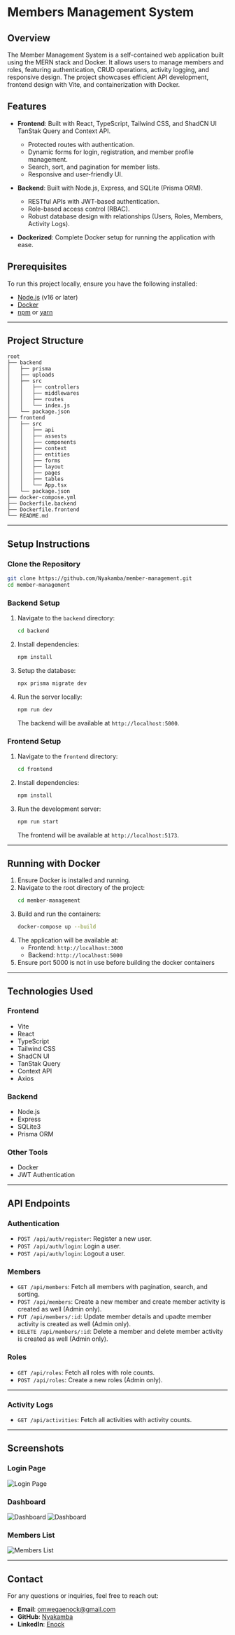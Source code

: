 # Members Management System

## Overview

The Member Management System is a self-contained web application built using the MERN stack and Docker. It allows users to manage members and roles, featuring authentication, CRUD operations, activity logging, and responsive design. The project showcases efficient API development, frontend design with Vite, and containerization with Docker.

## Features

- **Frontend**: Built with React, TypeScript, Tailwind CSS, and ShadCN UI TanStak Query and Context API.

  - Protected routes with authentication.
  - Dynamic forms for login, registration, and member profile management.
  - Search, sort, and pagination for member lists.
  - Responsive and user-friendly UI.

- **Backend**: Built with Node.js, Express, and SQLite (Prisma ORM).

  - RESTful APIs with JWT-based authentication.
  - Role-based access control (RBAC).
  - Robust database design with relationships (Users, Roles, Members, Activity Logs).

- **Dockerized**: Complete Docker setup for running the application with ease.

## Prerequisites

To run this project locally, ensure you have the following installed:

- [Node.js](https://nodejs.org/) (v16 or later)
- [Docker](https://www.docker.com/)
- [npm](https://www.npmjs.com/) or [yarn](https://yarnpkg.com/)

---

## Project Structure

```
root
├── backend
│   ├── prisma
│   ├── uploads
│   ├── src
│   │   ├── controllers
│   │   ├── middlewares
│   │   ├── routes
│   │   └── index.js
│   └── package.json
├── frontend
│   ├── src
│   │   ├── api
│   │   ├── assests
│   │   ├── components
│   │   ├── context
│   │   ├── entities
│   │   ├── forms
│   │   ├── layout
│   │   ├── pages
│   │   ├── tables
│   │   └── App.tsx
│   └── package.json
├── docker-compose.yml
├── Dockerfile.backend
├── Dockerfile.frontend
└── README.md
```

---

## Setup Instructions

### Clone the Repository

```bash
git clone https://github.com/Nyakamba/member-management.git
cd member-management
```

### Backend Setup

1. Navigate to the `backend` directory:
   ```bash
   cd backend
   ```
2. Install dependencies:
   ```bash
   npm install
   ```
3. Setup the database:
   ```bash
   npx prisma migrate dev
   ```
4. Run the server locally:
   ```bash
   npm run dev
   ```
   The backend will be available at `http://localhost:5000`.

### Frontend Setup

1. Navigate to the `frontend` directory:
   ```bash
   cd frontend
   ```
2. Install dependencies:
   ```bash
   npm install
   ```
3. Run the development server:
   ```bash
   npm run start
   ```
   The frontend will be available at `http://localhost:5173`.

---

## Running with Docker

1. Ensure Docker is installed and running.
2. Navigate to the root directory of the project:
   ```bash
   cd member-management
   ```
3. Build and run the containers:
   ```bash
   docker-compose up --build
   ```
4. The application will be available at:
   - Frontend: `http://localhost:3000`
   - Backend: `http://localhost:5000`
5. Ensure port 5000 is not in use before building the docker containers

---

## Technologies Used

### Frontend

- Vite
- React
- TypeScript
- Tailwind CSS
- ShadCN UI
- TanStak Query
- Context API
- Axios

### Backend

- Node.js
- Express
- SQLite3
- Prisma ORM

### Other Tools

- Docker
- JWT Authentication

---

## API Endpoints

### Authentication

- `POST /api/auth/register`: Register a new user.
- `POST /api/auth/login`: Login a user.
- `POST /api/auth/login`: Logout a user.

### Members

- `GET /api/members`: Fetch all members with pagination, search, and sorting.
- `POST /api/members`: Create a new member and create member activity is created as well (Admin only).
- `PUT /api/members/:id`: Update member details and upadte member activity is created as well (Admin only).
- `DELETE /api/members/:id`: Delete a member and delete member activity is created as well (Admin only).

### Roles

- `GET /api/roles`: Fetch all roles with role counts.
- `POST /api/roles`: Create a new roles (Admin only).

---

### Activity Logs

- `GET /api/activities`: Fetch all activities with activity counts.

---

## Screenshots

### Login Page

![Login Page](/frontend/src/assets/screenshots/login.png)

### Dashboard

![Dashboard](/frontend/src/assets/screenshots/dashboard.png)
![Dashboard](/frontend/src/assets/screenshots/dashboard-1.png)

### Members List

![Members List](/frontend/src/assets/screenshots/members-1.png)

---

## Contact

For any questions or inquiries, feel free to reach out:

- **Email**: omwegaenock@gmail.com
- **GitHub**: [Nyakamba](https://github.com/Nyakamba)
- **LinkedIn**: [Enock](https://linkedin.com/in/enockomwega)
